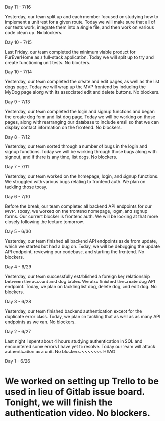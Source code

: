 Day 11 - 7/16

Yesterday, our team split up and each member focused on studying how to implement a unit test for a given route. Today we will make sure that all of our tests work, integrate them into a single file, and then work on various code clean up. No blockers.

Day 10 - 7/15

Last Friday, our team completed the minimum viable product for FurEverHome as a full-stack application. Today we will split up to try and create functioning unit tests. No blockers.

Day 10 - 7/14

Yesterday, our team completed the create and edit pages, as well as the list dogs page. Today we will wrap up the MVP frontend by including the MyDog page along with its associated edit and delete buttons. No blockers.

Day 9 - 7/13

Yesterday, our team completed the login and signup functions and began the create dog form and list dog page. Today we will be working on those pages, along with rearranging our database to include email so that we can display contact information on the frontend. No blockers.

Day 8 - 7/12

Yesterday, our team sorted through a number of bugs in the login and signup functions. Today we will be working through those bugs along with signout, and if there is any time, list dogs. No blockers.

Day 7 - 7/11

Yesterday, our team worked on the homepage, login, and signup functions. We struggled with various bugs relating to frontend auth. We plan on tackling those today.

Day 6 - 7/10

Before the break, our team completed all backend API endpoints for our MVP. Today, we worked on the frontend homepage, login, and signup forms. Our current blocker is frontend auth. We will be looking at that more closely following the lecture tomorrow.

Day 5 - 6/30

Yesterday, our team finished all backend API endpoints aside from update, which we started but had a bug on. Today, we will be debugging the update API endpoint, reviewing our codebase, and starting the frontend. No blockers.

Day 4 - 6/29

Yesterday, our team successfully established a foreign key relationship between the account and dog tables. We also finished the create dog API endpoint. Today, we plan on tackling list dog, delete dog, and edit dog. No blockers.

Day 3 - 6/28

Yesterday, our team finished backend authentication except for the duplicate error class. Today, we plan on tackling that as well as as many API endpoints as we can. No blockers.

Day 2 - 6/27

Last night I spent about 4 hours studying authentication in SQL and encountered some errors I have yet to resolve. Today our team will attack authentication as a unit. No blockers.
<<<<<<< HEAD

Day 1 - 6/26

# We worked on setting up Trello to be used in lieu of Gitlab issue board. Tonight, we will finish the authentication video. No blockers.
